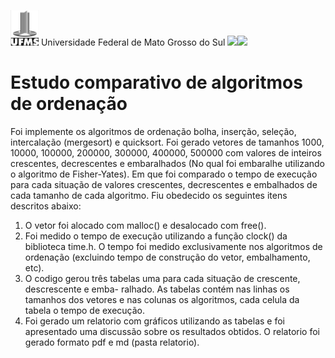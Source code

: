 ![](img//Aspose.Words.68e5d37e-2bf4-45cb-9c50-a1201ec048ba.001.jpeg)   Universidade Federal de Mato Grosso do Sul   ![](img//Aspose.Words.68e5d37e-2bf4-45cb-9c50-a1201ec048ba.002.png)![](img//Aspose.Words.68e5d37e-2bf4-45cb-9c50-a1201ec048ba.003.png)


# Estudo comparativo de algoritmos de ordenação

  Foi implemente os algoritmos de ordenação bolha, inserção, seleção, intercalação (mergesort) e quicksort. Foi gerado vetores de tamanhos 1000, 10000, 100000, 200000, 300000, 400000, 500000 com valores de inteiros crescentes, decrescentes e embaralhados (No qual foi embaralhe utilizando o algoritmo de Fisher-Yates). Em que foi comparado o tempo de execução para cada situação de valores crescentes, decrescentes e embalhados de cada tamanho de cada algoritmo. Fiu obedecido os seguintes itens descritos abaixo:

1) O vetor foi alocado com malloc() e desalocado com free().
2) Foi medido o tempo de execução utilizando a função clock() da biblioteca time.h. O tempo foi medido exclusivamente nos algoritmos de ordenação (excluindo tempo de construção do vetor, embalhamento, etc).
3) O codigo gerou três tabelas uma para cada situação de crescente, descrescente e emba- ralhado. As tabelas contém nas linhas os tamanhos dos vetores e nas colunas os algoritmos, cada celula da tabela o tempo de execução.
4) Foi gerado um relatorio com gráficos utilizando as tabelas e foi apresentado uma discussão sobre os resultados obtidos. O relatorio foi gerado formato pdf e md (pasta relatorio).
